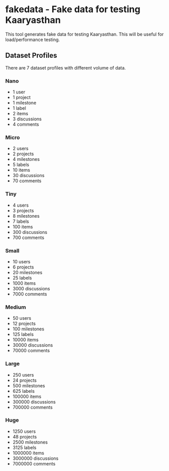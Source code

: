 # fakedata - Fake data for testing Kaaryasthan

This tool generates fake data for testing Kaaryasthan.  This will be
useful for load/performance testing.

## Dataset Profiles

There are 7 dataset profiles with different volume of data.

### Nano

- 1 user
- 1 project
- 1 milestone
- 1 label
- 2 items
- 3 discussions
- 4 comments

### Micro

- 2 users
- 2 projects
- 4 milestones
- 5 labels
- 10 items
- 30 discussions
- 70 comments

### Tiny

- 4 users
- 3 projects
- 8 milestones
- 7 labels
- 100 items
- 300 discussions
- 700 comments

### Small

- 10 users
- 6 projects
- 20 milestones
- 25 labels
- 1000 items
- 3000 discussions
- 7000 comments

### Medium

- 50 users
- 12 projects
- 100 milestones
- 125 labels
- 10000 items
- 30000 discussions
- 70000 comments


### Large

- 250 users
- 24 projects
- 500 milestones
- 625 labels
- 100000 items
- 300000 discussions
- 700000 comments

### Huge

- 1250 users
- 48 projects
- 2500 milestones
- 3125 labels
- 1000000 items
- 3000000 discussions
- 7000000 comments

